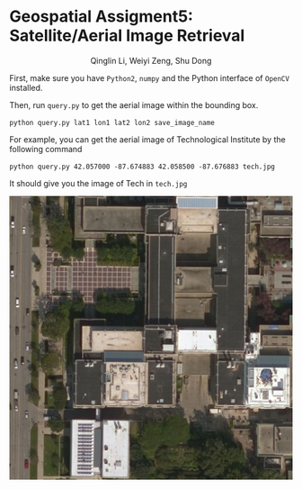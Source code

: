 # Geospatial Assigment5: Satellite/Aerial Image Retrieval

<p align=center>
    Qinglin Li,  
    Weiyi Zeng, 
    Shu Dong
</p>

First, make sure you have `Python2`, `numpy` and the Python interface of `OpenCV` installed.

Then, run `query.py` to get the aerial image within the bounding box.

```
python query.py lat1 lon1 lat2 lon2 save_image_name
```

For example, you can get the aerial image of Technological Institute by the following command

```
python query.py 42.057000 -87.674883 42.058500 -87.676883 tech.jpg
```

It should give you the image of Tech in `tech.jpg`

![Tech](tech.jpg)